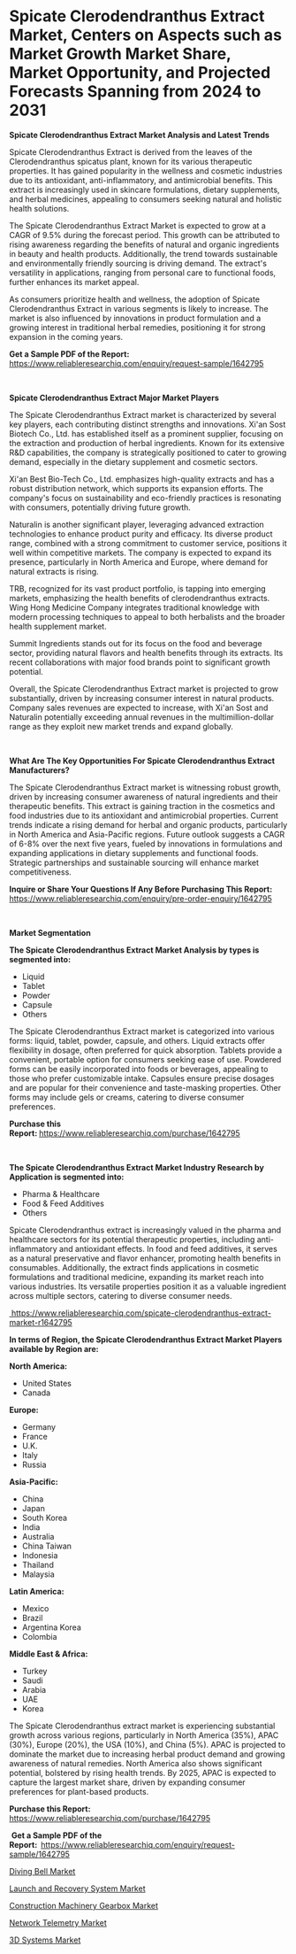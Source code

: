 <p><h1>Spicate Clerodendranthus Extract Market, Centers on Aspects such as Market Growth Market Share, Market Opportunity, and Projected Forecasts Spanning from 2024 to 2031</h1></p><p><strong>Spicate Clerodendranthus Extract Market Analysis and Latest Trends</strong></p>
<p><p>Spicate Clerodendranthus Extract is derived from the leaves of the Clerodendranthus spicatus plant, known for its various therapeutic properties. It has gained popularity in the wellness and cosmetic industries due to its antioxidant, anti-inflammatory, and antimicrobial benefits. This extract is increasingly used in skincare formulations, dietary supplements, and herbal medicines, appealing to consumers seeking natural and holistic health solutions.</p><p>The Spicate Clerodendranthus Extract Market is expected to grow at a CAGR of 9.5% during the forecast period. This growth can be attributed to rising awareness regarding the benefits of natural and organic ingredients in beauty and health products. Additionally, the trend towards sustainable and environmentally friendly sourcing is driving demand. The extract's versatility in applications, ranging from personal care to functional foods, further enhances its market appeal. </p><p>As consumers prioritize health and wellness, the adoption of Spicate Clerodendranthus Extract in various segments is likely to increase. The market is also influenced by innovations in product formulation and a growing interest in traditional herbal remedies, positioning it for strong expansion in the coming years.</p></p>
<p><strong>Get a Sample PDF of the Report:&nbsp;</strong> <a href="https://www.reliableresearchiq.com/enquiry/request-sample/1642795?utm_campaign=103&utm_medium=2&utm_source=Github&utm_content=ia&utm_term=23102024&utm_id=spicate-clerodendranthus-extract">https://www.reliableresearchiq.com/enquiry/request-sample/1642795</a></p>
<p>&nbsp;</p>
<p><strong>Spicate Clerodendranthus Extract Major Market Players</strong></p>
<p><p>The Spicate Clerodendranthus Extract market is characterized by several key players, each contributing distinct strengths and innovations. Xi'an Sost Biotech Co., Ltd. has established itself as a prominent supplier, focusing on the extraction and production of herbal ingredients. Known for its extensive R&D capabilities, the company is strategically positioned to cater to growing demand, especially in the dietary supplement and cosmetic sectors.</p><p>Xi'an Best Bio-Tech Co., Ltd. emphasizes high-quality extracts and has a robust distribution network, which supports its expansion efforts. The company's focus on sustainability and eco-friendly practices is resonating with consumers, potentially driving future growth.</p><p>Naturalin is another significant player, leveraging advanced extraction technologies to enhance product purity and efficacy. Its diverse product range, combined with a strong commitment to customer service, positions it well within competitive markets. The company is expected to expand its presence, particularly in North America and Europe, where demand for natural extracts is rising.</p><p>TRB, recognized for its vast product portfolio, is tapping into emerging markets, emphasizing the health benefits of clerodendranthus extracts. Wing Hong Medicine Company integrates traditional knowledge with modern processing techniques to appeal to both herbalists and the broader health supplement market.</p><p>Summit Ingredients stands out for its focus on the food and beverage sector, providing natural flavors and health benefits through its extracts. Its recent collaborations with major food brands point to significant growth potential.</p><p>Overall, the Spicate Clerodendranthus Extract market is projected to grow substantially, driven by increasing consumer interest in natural products. Company sales revenues are expected to increase, with Xi'an Sost and Naturalin potentially exceeding annual revenues in the multimillion-dollar range as they exploit new market trends and expand globally.</p></p>
<p>&nbsp;</p>
<p><strong>What Are The Key Opportunities For Spicate Clerodendranthus Extract Manufacturers?</strong></p>
<p><p>The Spicate Clerodendranthus Extract market is witnessing robust growth, driven by increasing consumer awareness of natural ingredients and their therapeutic benefits. This extract is gaining traction in the cosmetics and food industries due to its antioxidant and antimicrobial properties. Current trends indicate a rising demand for herbal and organic products, particularly in North America and Asia-Pacific regions. Future outlook suggests a CAGR of 6-8% over the next five years, fueled by innovations in formulations and expanding applications in dietary supplements and functional foods. Strategic partnerships and sustainable sourcing will enhance market competitiveness.</p></p>
<p><strong>Inquire or Share Your Questions If Any Before Purchasing This Report:</strong> <a href="https://www.reliableresearchiq.com/enquiry/pre-order-enquiry/1642795?utm_campaign=103&utm_medium=2&utm_source=Github&utm_content=ia&utm_term=23102024&utm_id=spicate-clerodendranthus-extract">https://www.reliableresearchiq.com/enquiry/pre-order-enquiry/1642795</a></p>
<p>&nbsp;</p>
<p><strong>Market Segmentation</strong></p>
<p><strong>The Spicate Clerodendranthus Extract Market Analysis by types is segmented into:</strong></p>
<p><ul><li>Liquid</li><li>Tablet</li><li>Powder</li><li>Capsule</li><li>Others</li></ul></p>
<p><p>The Spicate Clerodendranthus Extract market is categorized into various forms: liquid, tablet, powder, capsule, and others. Liquid extracts offer flexibility in dosage, often preferred for quick absorption. Tablets provide a convenient, portable option for consumers seeking ease of use. Powdered forms can be easily incorporated into foods or beverages, appealing to those who prefer customizable intake. Capsules ensure precise dosages and are popular for their convenience and taste-masking properties. Other forms may include gels or creams, catering to diverse consumer preferences.</p></p>
<p><strong>Purchase this Report:&nbsp;</strong><a href="https://www.reliableresearchiq.com/purchase/1642795?utm_campaign=103&utm_medium=2&utm_source=Github&utm_content=ia&utm_term=23102024&utm_id=spicate-clerodendranthus-extract">https://www.reliableresearchiq.com/purchase/1642795</a></p>
<p>&nbsp;</p>
<p><strong>The Spicate Clerodendranthus Extract Market Industry Research by Application is segmented into:</strong></p>
<p><ul><li>Pharma & Healthcare</li><li>Food & Feed Additives</li><li>Others</li></ul></p>
<p><p>Spicate Clerodendranthus extract is increasingly valued in the pharma and healthcare sectors for its potential therapeutic properties, including anti-inflammatory and antioxidant effects. In food and feed additives, it serves as a natural preservative and flavor enhancer, promoting health benefits in consumables. Additionally, the extract finds applications in cosmetic formulations and traditional medicine, expanding its market reach into various industries. Its versatile properties position it as a valuable ingredient across multiple sectors, catering to diverse consumer needs.</p></p>
<p><a href="https://www.reliableresearchiq.com/spicate-clerodendranthus-extract-market-r1642795?utm_campaign=103&utm_medium=2&utm_source=Github&utm_content=ia&utm_term=23102024&utm_id=spicate-clerodendranthus-extract">&nbsp;https://www.reliableresearchiq.com/spicate-clerodendranthus-extract-market-r1642795</a></p>
<p><strong>In terms of Region, the Spicate Clerodendranthus Extract Market Players available by Region are:</strong></p>
<p>
    <p> <strong> North America: </strong>
        <ul>
            <li>United States</li>
            <li>Canada</li>
        </ul>
        </p> 
    <p> <strong> Europe: </strong>
        <ul>
            <li>Germany</li>
            <li>France</li>
            <li>U.K.</li>
            <li>Italy</li>
            <li>Russia</li>
        </ul>
        </p> 
    <p> <strong> Asia-Pacific: </strong>
        <ul>
            <li>China</li>
            <li>Japan</li>
            <li>South Korea</li>
            <li>India</li>
            <li>Australia</li>
            <li>China Taiwan</li>
            <li>Indonesia</li>
            <li>Thailand</li>
            <li>Malaysia</li>
        </ul>
        </p> 
    <p> <strong> Latin America: </strong>
        <ul>
            <li>Mexico</li>
            <li>Brazil</li>
            <li>Argentina Korea</li>
            <li>Colombia</li>
        </ul>
        </p> 
    <p> <strong> Middle East & Africa: </strong>
        <ul>
            <li>Turkey</li>
            <li>Saudi</li>
            <li>Arabia</li>
            <li>UAE</li>
            <li>Korea</li>
        </ul>
    </p>
    </p>
<p><p>The Spicate Clerodendranthus extract market is experiencing substantial growth across various regions, particularly in North America (35%), APAC (30%), Europe (20%), the USA (10%), and China (5%). APAC is projected to dominate the market due to increasing herbal product demand and growing awareness of natural remedies. North America also shows significant potential, bolstered by rising health trends. By 2025, APAC is expected to capture the largest market share, driven by expanding consumer preferences for plant-based products.</p></p>
<p><strong>Purchase this Report: </strong><a href="https://www.reliableresearchiq.com/purchase/1642795?utm_campaign=103&utm_medium=2&utm_source=Github&utm_content=ia&utm_term=23102024&utm_id=spicate-clerodendranthus-extract">https://www.reliableresearchiq.com/purchase/1642795</a></p>
<p>&nbsp;<strong>Get a Sample PDF of the Report:&nbsp;&nbsp;</strong><a href="https://www.reliableresearchiq.com/enquiry/request-sample/1642795?utm_campaign=103&utm_medium=2&utm_source=Github&utm_content=ia&utm_term=23102024&utm_id=spicate-clerodendranthus-extract">https://www.reliableresearchiq.com/enquiry/request-sample/1642795</a></p>
<p><strong></strong></p>
<p><p><a href="https://issuu.com/reportprime-2/docs/diving-bell-market-size-2030.pptx_6538cafdb22117?utm_campaign=103&utm_medium=2&utm_source=Github&utm_content=ia&utm_term=23102024&utm_id=spicate-clerodendranthus-extract">Diving Bell Market</a></p><p><a href="https://issuu.com/reportprime-2/docs/launch-and-recovery-system-market-s_0363d87cc064f1?utm_campaign=103&utm_medium=2&utm_source=Github&utm_content=ia&utm_term=23102024&utm_id=spicate-clerodendranthus-extract">Launch and Recovery System Market</a></p><p><a href="https://github.com/radmanjxendrisczn/Market-Research-Report-List-1/blob/main/construction-machinery-gearbox-market.md?utm_campaign=103&utm_medium=2&utm_source=Github&utm_content=ia&utm_term=23102024&utm_id=spicate-clerodendranthus-extract">Construction Machinery Gearbox Market</a></p><p><a href="https://www.linkedin.com/pulse/future-ready-strategic-insights-global-network-telemetry-market-sivne?utm_campaign=103&utm_medium=2&utm_source=Github&utm_content=ia&utm_term=23102024&utm_id=spicate-clerodendranthus-extract">Network Telemetry Market</a></p><p><a href="https://www.linkedin.com/pulse/consumer-behavior-shifts-3d-systems-market-demand-analysis-2p2pe?utm_campaign=103&utm_medium=2&utm_source=Github&utm_content=ia&utm_term=23102024&utm_id=spicate-clerodendranthus-extract">3D Systems Market</a></p></p>
